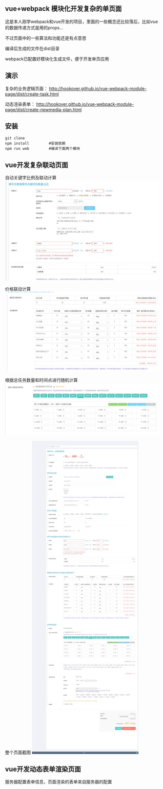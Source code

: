 ## vue+webpack 模块化开发复杂的单页面
这是本人刚学webpack和vue开发的项目，里面的一些概念还比较落后，比如vue的数据传递方式是用的props...

不过页面中的一些算法和功能还是有点意思

编译后生成的文件在dist目录

webpack已配置好模块化生成文件，便于开发单页应用

## 演示

复杂的业务逻辑页面：
http://hookover.github.io/vue-webpack-module-page/dist/create-task.html


动态渲染表单：
http://hookover.github.io/vue-webpack-module-page/dist/create-newmedia-plan.html

## 安装
    git clone 
    npm install         #安装依赖
    npm run web         #编译下面两个模块

## vue开发复杂联动页面 
自动关键字比例及联动计算
![](demo/2.png)

价格联动计算
![](demo/3.png)

根据总任务数量和时间点进行随机计算
![](demo/4.png)

整个页面截图
![](demo/1.png)


## vue开发动态表单渲染页面

服务器配置表单信息，页面渲染的表单来自服务器的配置


